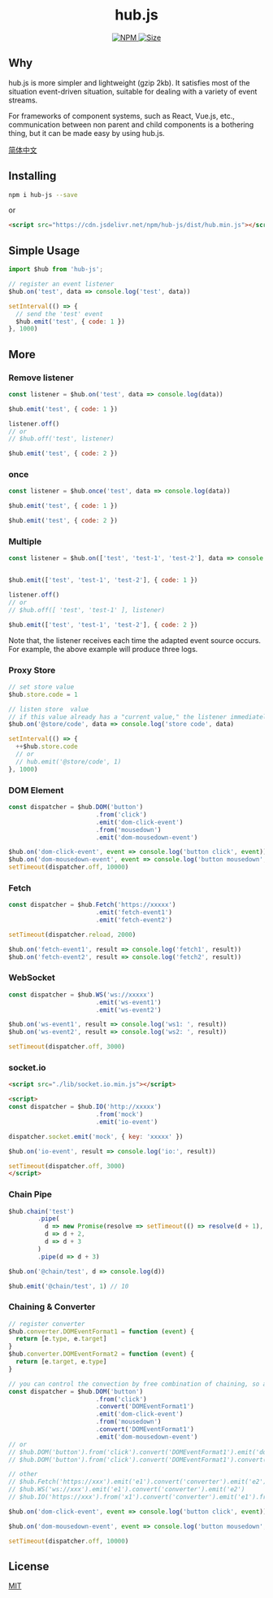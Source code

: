 <h1 align="center"> hub.js </h1>

<p align="center">
  <a href="https://www.npmjs.org/package/hub-js">
    <img alt="NPM" src="http://img.shields.io/npm/v/hub-js" />
  </a>
  <a href="">
    <img alt="Size" src="https://img.shields.io/badge/size-6kb-green.svg" />
  </a>
</p>

## Why

hub.js is more simpler and lightweight (gzip 2kb). It satisfies most of the situation event-driven situation, suitable for dealing with a variety of  event streams.

For frameworks of component systems, such as React, Vue.js, etc., communication between non parent and child components is a bothering thing, but it can be made easy by using hub.js.

[简体中文](./README.zh-CN.md)

## Installing

```sh
npm i hub-js --save
```

or

```html
<script src="https://cdn.jsdelivr.net/npm/hub-js/dist/hub.min.js"></script>
```

## Simple Usage

```js
import $hub from 'hub-js';

// register an event listener
$hub.on('test', data => console.log('test', data))

setInterval(() => {
  // send the 'test' event
  $hub.emit('test', { code: 1 })
}, 1000)
```

## More

### Remove listener

```js
const listener = $hub.on('test', data => console.log(data))

$hub.emit('test', { code: 1 })

listener.off()
// or
// $hub.off('test', listener)

$hub.emit('test', { code: 2 })
```

### once

```js
const listener = $hub.once('test', data => console.log(data))

$hub.emit('test', { code: 1 })

$hub.emit('test', { code: 2 })
```

### Multiple

```js
const listener = $hub.on(['test', 'test-1', 'test-2'], data => console.log(data))


$hub.emit(['test', 'test-1', 'test-2'], { code: 1 })

listener.off()
// or
// $hub.off([ 'test', 'test-1' ], listener)

$hub.emit(['test', 'test-1', 'test-2'], { code: 2 })
```

Note that, the listener receives each time the adapted event source occurs. For example, the above example will produce three logs.


### Proxy Store

```js
// set store value
$hub.store.code = 1

// listen store  value
// if this value already has a "current value," the listener immediately returns the "current value," just as Rx.BehaviorSubject
$hub.on('@store/code', data => console.log('store code', data)

setInterval(() => {
  ++$hub.store.code
  // or
  // hub.emit('@store/code', 1)
}, 1000)
```

### DOM Element

```js
const dispatcher = $hub.DOM('button')
                        .from('click')
                        .emit('dom-click-event')
                        .from('mousedown')
                        .emit('dom-mousedown-event')

$hub.on('dom-click-event', event => console.log('button click', event))
$hub.on('dom-mousedown-event', event => console.log('button mousedown', event))
setTimeout(dispatcher.off, 10000)
```

### Fetch

```js
const dispatcher = $hub.Fetch('https://xxxxx')
                        .emit('fetch-event1')
                        .emit('fetch-event2')

setTimeout(dispatcher.reload, 2000)

$hub.on('fetch-event1', result => console.log('fetch1', result))
$hub.on('fetch-event2', result => console.log('fetch2', result))
```

### WebSocket

```js
const dispatcher = $hub.WS('ws://xxxxx')
                        .emit('ws-event1')
                        .emit('ws-event2')

$hub.on('ws-event1', result => console.log('ws1: ', result))
$hub.on('ws-event2', result => console.log('ws2: ', result))

setTimeout(dispatcher.off, 3000)
```

### socket.io

```html
<script src="./lib/socket.io.min.js"></script>

<script>
const dispatcher = $hub.IO('http://xxxxx')
                        .from('mock')
                        .emit('io-event')

dispatcher.socket.emit('mock', { key: 'xxxxx' })

$hub.on('io-event', result => console.log('io:', result))

setTimeout(dispatcher.off, 3000)
</script>
```

### Chain Pipe

```js
$hub.chain('test')
        .pipe(
          d => new Promise(resolve => setTimeout(() => resolve(d + 1), 2000)),
          d => d + 2,
          d => d + 3
        )
        .pipe(d => d + 3)

$hub.on('@chain/test', d => console.log(d))

$hub.emit('@chain/test', 1) // 10
```

### Chaining & Converter

```js
// register converter
$hub.converter.DOMEventFormat1 = function (event) {
  return [e.type, e.target]
}
$hub.converter.DOMEventFormat2 = function (event) {
  return [e.target, e.type]
}

// you can control the convection by free combination of chaining, so as to get the effect you want.
const dispatcher = $hub.DOM('button')
                        .from('click')
                        .convert('DOMEventFormat1')
                        .emit('dom-click-event')
                        .from('mousedown')
                        .convert('DOMEventFormat1')
                        .emit('dom-mousedown-event')
// or
// $hub.DOM('button').from('click').convert('DOMEventFormat1').emit('dom-click-event1').emit('dom-click-event2')
// $hub.DOM('button').from('click').convert('DOMEventFormat1').convert('DOMEventFormat2').emit('dom-click-event1')

// other
// $hub.Fetch('https://xxx').emit('e1').convert('converter').emit('e2')
// $hub.WS('ws://xxx').emit('e1').convert('converter').emit('e2')
// $hub.IO('https://xxx').from('x1').convert('converter').emit('e1').from('x2').emit('e1')

$hub.on('dom-click-event', event => console.log('button click', event))

$hub.on('dom-mousedown-event', event => console.log('button mousedown', event))

setTimeout(dispatcher.off, 10000)
```

## License

[MIT](./LICENSE)
